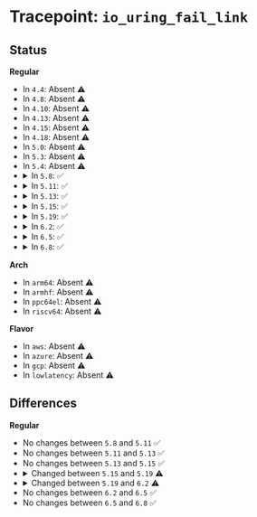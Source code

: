 # Tracepoint: <code>io_uring_fail_link</code>

## Status
<b>Regular</b>
<ul>
<li>
In <code>4.4</code>: Absent ⚠️
</li>
<li>
In <code>4.8</code>: Absent ⚠️
</li>
<li>
In <code>4.10</code>: Absent ⚠️
</li>
<li>
In <code>4.13</code>: Absent ⚠️
</li>
<li>
In <code>4.15</code>: Absent ⚠️
</li>
<li>
In <code>4.18</code>: Absent ⚠️
</li>
<li>
In <code>5.0</code>: Absent ⚠️
</li>
<li>
In <code>5.3</code>: Absent ⚠️
</li>
<li>
In <code>5.4</code>: Absent ⚠️
</li>
<li>
<details>
<summary>In <code>5.8</code>: ✅</summary>

Event:

```c
struct trace_event_raw_io_uring_fail_link {
    struct trace_entry ent;
    void *req;
    void *link;
    char __data[0];
};
```
Function:

```c
void trace_event_raw_event_io_uring_fail_link(void *__data, void *req, void *link);
```
</details>
</li>
<li>
<details>
<summary>In <code>5.11</code>: ✅</summary>

Event:

```c
struct trace_event_raw_io_uring_fail_link {
    struct trace_entry ent;
    void *req;
    void *link;
    char __data[0];
};
```
Function:

```c
void trace_event_raw_event_io_uring_fail_link(void *__data, void *req, void *link);
```
</details>
</li>
<li>
<details>
<summary>In <code>5.13</code>: ✅</summary>

Event:

```c
struct trace_event_raw_io_uring_fail_link {
    struct trace_entry ent;
    void *req;
    void *link;
    char __data[0];
};
```
Function:

```c
void trace_event_raw_event_io_uring_fail_link(void *__data, void *req, void *link);
```
</details>
</li>
<li>
<details>
<summary>In <code>5.15</code>: ✅</summary>

Event:

```c
struct trace_event_raw_io_uring_fail_link {
    struct trace_entry ent;
    void *req;
    void *link;
    char __data[0];
};
```
Function:

```c
void trace_event_raw_event_io_uring_fail_link(void *__data, void *req, void *link);
```
</details>
</li>
<li>
<details>
<summary>In <code>5.19</code>: ✅</summary>

Event:

```c
struct trace_event_raw_io_uring_fail_link {
    struct trace_entry ent;
    void *ctx;
    void *req;
    long long unsigned int user_data;
    u8 opcode;
    void *link;
    u32 __data_loc_op_str;
    char __data[0];
};
```
Function:

```c
void trace_event_raw_event_io_uring_fail_link(void *__data, void *ctx, void *req, long long unsigned int user_data, u8 opcode, void *link);
```
</details>
</li>
<li>
<details>
<summary>In <code>6.2</code>: ✅</summary>

Event:

```c
struct trace_event_raw_io_uring_fail_link {
    struct trace_entry ent;
    void *ctx;
    void *req;
    long long unsigned int user_data;
    u8 opcode;
    void *link;
    u32 __data_loc_op_str;
    char __data[0];
};
```
Function:

```c
void trace_event_raw_event_io_uring_fail_link(void *__data, struct io_kiocb *req, struct io_kiocb *link);
```
</details>
</li>
<li>
<details>
<summary>In <code>6.5</code>: ✅</summary>

Event:

```c
struct trace_event_raw_io_uring_fail_link {
    struct trace_entry ent;
    void *ctx;
    void *req;
    long long unsigned int user_data;
    u8 opcode;
    void *link;
    u32 __data_loc_op_str;
    char __data[0];
};
```
Function:

```c
void trace_event_raw_event_io_uring_fail_link(void *__data, struct io_kiocb *req, struct io_kiocb *link);
```
</details>
</li>
<li>
<details>
<summary>In <code>6.8</code>: ✅</summary>

Event:

```c
struct trace_event_raw_io_uring_fail_link {
    struct trace_entry ent;
    void *ctx;
    void *req;
    long long unsigned int user_data;
    u8 opcode;
    void *link;
    u32 __data_loc_op_str;
    char __data[0];
};
```
Function:

```c
void trace_event_raw_event_io_uring_fail_link(void *__data, struct io_kiocb *req, struct io_kiocb *link);
```
</details>
</li>
</ul>
<b>Arch</b>
<ul>
<li>
In <code>arm64</code>: Absent ⚠️
</li>
<li>
In <code>armhf</code>: Absent ⚠️
</li>
<li>
In <code>ppc64el</code>: Absent ⚠️
</li>
<li>
In <code>riscv64</code>: Absent ⚠️
</li>
</ul>
<b>Flavor</b>
<ul>
<li>
In <code>aws</code>: Absent ⚠️
</li>
<li>
In <code>azure</code>: Absent ⚠️
</li>
<li>
In <code>gcp</code>: Absent ⚠️
</li>
<li>
In <code>lowlatency</code>: Absent ⚠️
</li>
</ul>

## Differences
<b>Regular</b>
<ul>
<li>
No changes between <code>5.8</code> and <code>5.11</code> ✅
</li>
<li>
No changes between <code>5.11</code> and <code>5.13</code> ✅
</li>
<li>
No changes between <code>5.13</code> and <code>5.15</code> ✅
</li>
<li>
<details>
<summary>Changed between <code>5.15</code> and <code>5.19</code> ⚠️</summary>
<ul>
<li>
<b>Event changed. </b>
</li>
<li>
<b>Field added. </b>
<code>void *ctx</code>
</li>
<li>
<b>Field added. </b>
<code>long long unsigned int user_data</code>
</li>
<li>
<b>Field added. </b>
<code>u8 opcode</code>
</li>
<li>
<b>Field added. </b>
<code>u32 __data_loc_op_str</code>
</li>
<li>
<b>Func changed. </b>
</li>
<li>
<b>Param added. </b>
<code>void *ctx</code>
</li>
<li>
<b>Param added. </b>
<code>long long unsigned int user_data</code>
</li>
<li>
<b>Param added. </b>
<code>u8 opcode</code>
</li>
<li>
<b>Param reordered. </b>
<code>__data, req, link</code> ➡️ <code>__data, ctx, req, user_data, opcode, link</code>
</li>
</ul>
</details>
</li>
<li>
<details>
<summary>Changed between <code>5.19</code> and <code>6.2</code> ⚠️</summary>
<ul>
<li>
<b>Func changed. </b>
</li>
<li>
<b>Param removed. </b>
<code>void *ctx</code>
</li>
<li>
<b>Param removed. </b>
<code>long long unsigned int user_data</code>
</li>
<li>
<b>Param removed. </b>
<code>u8 opcode</code>
</li>
<li>
<b>Param reordered. </b>
<code>__data, ctx, req, user_data, opcode, link</code> ➡️ <code>__data, req, link</code>
</li>
<li>
<b>Param type changed. </b>
<code>void *req</code> ➡️ <code>struct io_kiocb *req</code>
</li>
<li>
<b>Param type changed. </b>
<code>void *link</code> ➡️ <code>struct io_kiocb *link</code>
</li>
</ul>
</details>
</li>
<li>
No changes between <code>6.2</code> and <code>6.5</code> ✅
</li>
<li>
No changes between <code>6.5</code> and <code>6.8</code> ✅
</li>
</ul>
